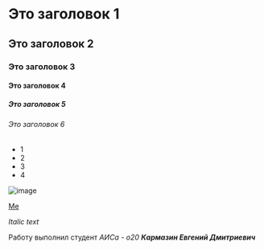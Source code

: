 # Это заголовок 1
## Это заголовок 2
### Это заголовок 3
#### Это заголовок 4
##### Это заголовок 5
###### Это заголовок 6
- 1
- 2
- 3
- 4

![image](https://myoctocat.com/assets/images/base-octocat.svg)

[Me](https://github.com/SunInvictus)

_Italic text_

Работу выполнил студент _АИСа - о20_ **_Кармазин Евгений Дмитриевич_**